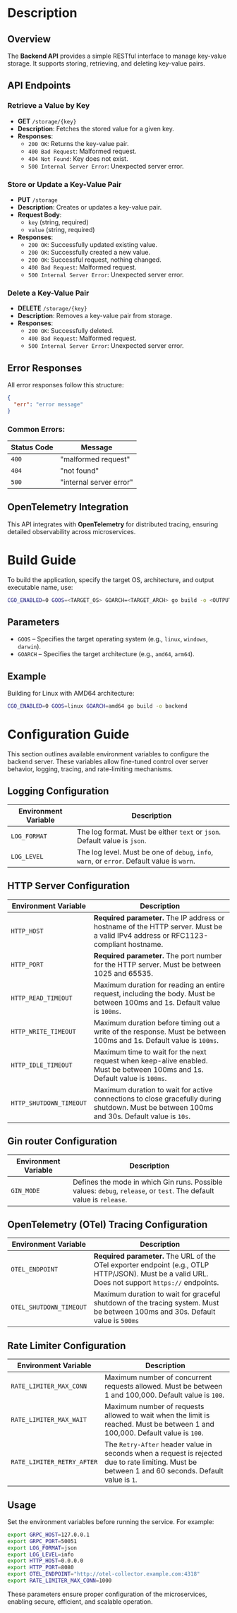 # Description

## Overview
The **Backend API** provides a simple RESTful interface to manage key-value storage. It supports storing, retrieving, and deleting key-value pairs.

## API Endpoints

### **Retrieve a Value by Key**
- **GET** `/storage/{key}`
- **Description**: Fetches the stored value for a given key.
- **Responses**:
    - `200 OK`: Returns the key-value pair.
    - `400 Bad Request`: Malformed request.
    - `404 Not Found`: Key does not exist.
    - `500 Internal Server Error`: Unexpected server error.

### **Store or Update a Key-Value Pair**
- **PUT** `/storage`
- **Description**: Creates or updates a key-value pair.
- **Request Body**:
    - `key` (string, required)
    - `value` (string, required)
- **Responses**:
    - `200 OK`: Successfully updated existing value.
    - `200 OK`: Successfully created a new value.
    - `200 OK`: Successful request, nothing changed.
    - `400 Bad Request`: Malformed request.
    - `500 Internal Server Error`: Unexpected server error.

### **Delete a Key-Value Pair**
- **DELETE** `/storage/{key}`
- **Description**: Removes a key-value pair from storage.
- **Responses**:
    - `200 OK`: Successfully deleted.
    - `400 Bad Request`: Malformed request.
    - `500 Internal Server Error`: Unexpected server error.

## Error Responses
All error responses follow this structure:
```json
{
  "err": "error message"
}
```
### Common Errors:
| Status Code | Message                     |
|-------------|-----------------------------|
| `400`       | "malformed request"         |
| `404`       | "not found"                 |
| `500`       | "internal server error"     |

## OpenTelemetry Integration
This API integrates with **OpenTelemetry** for distributed tracing, ensuring detailed observability across microservices.

# Build Guide

To build the application, specify the target OS, architecture, and output executable name, use:

```sh
CGO_ENABLED=0 GOOS=<TARGET_OS> GOARCH=<TARGET_ARCH> go build -o <OUTPUT_EXEC_NAME>
```

## Parameters

- `GOOS` – Specifies the target operating system (e.g., `linux`, `windows`, `darwin`).
- `GOARCH` – Specifies the target architecture (e.g., `amd64`, `arm64`).

## Example

Building for Linux with AMD64 architecture:

```sh
CGO_ENABLED=0 GOOS=linux GOARCH=amd64 go build -o backend
```

# Configuration Guide

This section outlines available environment variables to configure the backend server. These variables allow fine-tuned control over server behavior, logging, tracing, and rate-limiting mechanisms.

## Logging Configuration

| Environment Variable | Description                                                                                 |
|----------------------|---------------------------------------------------------------------------------------------|
| `LOG_FORMAT`         | The log format. Must be either `text` or `json`. Default value is `json`.                   |
| `LOG_LEVEL`          | The log level. Must be one of `debug`, `info`, `warn`, or `error`. Default value is `warn`. |

## HTTP Server Configuration

| Environment Variable        | Description                                                                                                                                 |
|-----------------------------|---------------------------------------------------------------------------------------------------------------------------------------------|
| `HTTP_HOST`                 | **Required parameter.** The IP address or hostname of the HTTP server. Must be a valid IPv4 address or RFC1123-compliant hostname.          |
| `HTTP_PORT`                 | **Required parameter.** The port number for the HTTP server. Must be between 1025 and 65535.                                                |
| `HTTP_READ_TIMEOUT`         | Maximum duration for reading an entire request, including the body. Must be between 100ms and 1s. Default value is `100ms`.                 |
| `HTTP_WRITE_TIMEOUT`        | Maximum duration before timing out a write of the response. Must be between 100ms and 1s. Default value is `100ms`.                         |
| `HTTP_IDLE_TIMEOUT`         | Maximum time to wait for the next request when keep-alive enabled. Must be between 100ms and 1s. Default value is `100ms`.                  |
| `HTTP_SHUTDOWN_TIMEOUT`     | Maximum duration to wait for active connections to close gracefully during shutdown. Must be between 100ms and 30s. Default value is `10s`. |

## Gin router Configuration

| Environment Variable    | Description                                                                                                          |
|-------------------------|----------------------------------------------------------------------------------------------------------------------|
| `GIN_MODE`              | Defines the mode in which Gin runs. Possible values: `debug`, `release`, or `test`. The default value is `release`.  | 

## OpenTelemetry (OTel) Tracing Configuration

| Environment Variable         | Description                                                                                                                                         |
|------------------------------|-----------------------------------------------------------------------------------------------------------------------------------------------------|
| `OTEL_ENDPOINT`              | **Required parameter.** The URL of the OTel exporter endpoint (e.g., OTLP HTTP/JSON). Must be a valid URL. Does not support `https://` endpoints.   |
| `OTEL_SHUTDOWN_TIMEOUT`      | Maximum duration to wait for graceful shutdown of the tracing system. Must be between 100ms and 30s.  Default value is `500ms`                      |

## Rate Limiter Configuration

| Environment Variable          | Description                                                                                                                                        |
|-------------------------------|----------------------------------------------------------------------------------------------------------------------------------------------------|
| `RATE_LIMITER_MAX_CONN`       | Maximum number of concurrent requests allowed. Must be between 1 and 100,000. Default value is `100`.                                              |
| `RATE_LIMITER_MAX_WAIT`       | Maximum number of requests allowed to wait when the limit is reached. Must be between 1 and 100,000. Default value is `100`.                       |
| `RATE_LIMITER_RETRY_AFTER`    | The `Retry-After` header value in seconds when a request is rejected due to rate limiting. Must be between 1 and 60 seconds. Default value is `1`. |

## Usage

Set the environment variables before running the service. For example:

```sh
export GRPC_HOST=127.0.0.1
export GRPC_PORT=50051
export LOG_FORMAT=json
export LOG_LEVEL=info
export HTTP_HOST=0.0.0.0
export HTTP_PORT=8080
export OTEL_ENDPOINT="http://otel-collector.example.com:4318"
export RATE_LIMITER_MAX_CONN=1000
```

These parameters ensure proper configuration of the microservices, enabling secure, efficient, and scalable operation.

